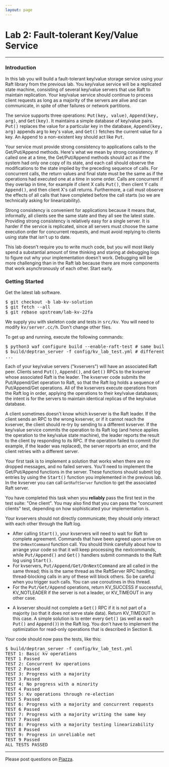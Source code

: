 ```yaml
---
layout: page
---
```


# Lab 2: Fault-tolerant Key/Value Service

* * *

### Introduction

In this lab you will build a fault-tolerant key/value storage service using your Raft library from the previous lab. You key/value service will be a replicated state machine, consisting of several key/value servers that use Raft to maintain replication. Your key/value service should continue to process client requests as long as a majority of the servers are alive and can communicate, in spite of other failures or network partitions.

The service supports three operations: <tt>Put(key, value)</tt>, <tt>Append(key, arg)</tt>, and <tt>Get(key)</tt>. It maintains a simple database of key/value pairs. <tt>Put()</tt> replaces the value for a particular key in the database, <tt>Append(key, arg)</tt> appends arg to key's value, and <tt>Get()</tt> fetches the current value for a key. An <tt>Append</tt> to a non-existent key should act like <tt>Put</tt>. 

Your service must provide strong consistency to applications calls to the Get/Put/Append methods. Here's what we mean by strong consistency. If called one at a time, the Get/Put/Append methods should act as if the system had only one copy of its state, and each call should observe the modifications to the state implied by the preceding sequence of calls. For concurrent calls, the return values and final state must be the same as if the operations had executed one at a time in some order. Calls are concurrent if they overlap in time, for example if client X calls <tt>Put()</tt>, then client Y calls <tt>Append()</tt>, and then client X's call returns. Furthermore, a call must observe the effects of all calls that have completed before the call starts (so we are technically asking for linearizability).

Strong consistency is convenient for applications because it means that, informally, all clients see the same state and they all see the latest state. Providing strong consistency is relatively easy for a single server. It is harder if the service is replicated, since all servers must choose the same execution order for concurrent requests, and must avoid replying to clients using state that isn't up to date.

<!-- This lab has two parts. In part A, you will implement the service without worrying that the Raft log can grow without bound. In part B, you will implement snapshots (Section 7 in the paper), which will allow Raft to garbage collect old log entries. Please submit each part by the respective deadline. -->

This lab doesn't require you to write much code, but you will most likely spend a substantial amount of time thinking and staring at debugging logs to figure out why your implementation doesn't work. Debugging will be more challenging than in the Raft lab because there are more components that work asynchronously of each other. Start early.
<!-- *   You should reread the [extended Raft paper](../readings/raft.pdf), in particular Sections 7 and 8\. For a wider perspective, have a look at Chubby, Raft Made Live, Spanner, Zookeeper, Harp, Viewstamped Replication, and [Bolosky et al.](http://static.usenix.org/event/nsdi11/tech/full_papers/Bolosky.pdf) -->
<!-- *   You are allowed to add fields to the Raft <tt>ApplyMsg</tt>, and to add fields to Raft RPCs such as <tt>AppendEntries</tt>. But be sure that your code continues to pass the Lab 2 tests. -->

### Getting Started

<div class="important">

Get the latest lab software.

<pre>
$ git checkout -b lab-kv-solution
$ git fetch --all
$ git rebase upstream/lab-kv-22fa 
</pre>

</div>

We supply you with skeleton code and tests in <tt>src/kv</tt>. You will need to modify <tt>kv/server.cc/h</tt>. Don't change other files.

To get up and running, execute the following commands:

<pre>
$ python3 waf configure build --enable-raft-test # same build command
$ build/deptran_server -f config/kv_lab_test.yml # different run command
...
</pre>

<!-- ### Part A: Key/value service without log compaction -->

Each of your key/value servers ("kvservers") will have an associated Raft peer. Clients send <tt>Put()</tt>, <tt>Append()</tt>, and <tt>Get()</tt> RPCs to the kvserver whose associated Raft is the leader. The kvserver code submits the Put/Append/Get operation to Raft, so that the Raft log holds a sequence of Put/Append/Get operations. All of the kvservers execute operations from the Raft log in order, applying the operations to their key/value databases; the intent is for the servers to maintain identical replicas of the key/value database.

A client sometimes doesn't know which kvserver is the Raft leader. If the client sends an RPC to the wrong kvserver, or if it cannot reach the kvserver, the client should re-try by sending to a different kvserver. If the key/value service commits the operation to its Raft log (and hence applies the operation to the key/value state machine), the leader reports the result to the client by responding to its RPC. If the operation failed to commit (for example, if the leader was replaced), the server reports an error, and the client retries with a different server.

<div class="todo">

Your first task is to implement a solution that works when there are no dropped messages, and no failed servers. You'll need to implement the Get/Put/Append functions in the server. These functions should submit log entries by using the <tt>Start()</tt> function you implemented in the previous lab. In the kvserver you can call `GetRaftServer` function to get the associated Raft server.  

<!-- You'll need to add RPC-sending code to the Clerk Put/Append/Get methods in <tt>client.go</tt>, and implement <tt>PutAppend()</tt> and <tt>Get()</tt> RPC handlers in <tt>server.go</tt>. These handlers should enter an <tt>Op</tt> in the Raft log using <tt>Start()</tt>; you should fill in the <tt>Op</tt> struct definition in <tt>server.go</tt> so that it describes a Put/Append/Get operation. Each server should execute <tt>Op</tt> commands as Raft commits them, i.e. as they appear on the <tt>applyCh</tt>. An RPC handler should notice when Raft commits its <tt>Op</tt>, and then reply to the RPC. -->

You have completed this task when you **reliably** pass the first test in the test suite: "One client". You may also find that you can pass the "concurrent clients" test, depending on how sophisticated your implementation is.

</div>

Your kvservers should not directly communicate; they should only interact with each other through the Raft log.

*   After calling <tt>Start()</tt>, your kvservers will need to wait for Raft to complete agreement. Commands that have been agreed upon arrive on the `OnNextCommand` function call. You should think carefully about how to arrange your code so that it will keep processing the nextcommands, while <tt>Put/Append()</tt> and <tt>Get()</tt> handlers submit commands to the Raft log using <tt>Start()</tt>. 
*  For kvservers, <tt>Put/Append/Get/OnNextCommand</tt> are all called in the same thread; this is the same thread as the RaftServer RPC handling; thread-blocking calls in any of these will block others. So be careful when you trigger such calls. You can use coroutines in this thread.    
* For the <tt>Put/Get/Append</tt> operations, return KV_SUCCESS if successful, KV_NOTLEADER if the server is not a leader, or KV_TIMEOUT in any other case.   
<!-- *   Your solution needs to handle the case in which a leader has called Start() for a Clerk's RPC, but loses its leadership before the request is committed to the log. In this case you should arrange for the Clerk to re-send the request to other servers until it finds the new leader. One way to do this is for the server to detect that it has lost leadership, by noticing that a different request has appeared at the index returned by Start(), or that Raft's term has changed. If the ex-leader is partitioned by itself, it won't know about new leaders; but any client in the same partition won't be able to talk to a new leader either, so it's OK in this case for the server and client to wait indefinitely until the partition heals. -->
<!-- *   You will probably have to modify your Clerk to remember which server turned out to be the leader for the last RPC, and send the next RPC to that server first. This will avoid wasting time searching for the leader on every RPC, which may help you pass some of the tests quickly enough. -->
*   A kvserver should not complete a <tt>Get()</tt> RPC if it is not part of a majority (so that it does not serve stale data). Return KV_TIMEOUT in this case. A simple solution is to enter every <tt>Get()</tt> (as well as each <tt>Put()</tt> and <tt>Append()</tt>) in the Raft log. You don't have to implement the optimization for read-only operations that is described in Section 8.
<!-- *   It's best to add locking from the start because the need to avoid deadlocks sometimes affects overall code design. Check that your code is race-free using <tt>go test -race</tt>. -->

<!-- In the face of unreliable connections and server failures, a <tt>Client</tt> may send an RPC multiple times until it finds a kvserver that replies positively. If a leader fails just after committing an entry to the Raft log, the <client may not receive a reply, and thus may re-send the request to another leader. Each call to <tt>Client.Put()</tt> or <tt>Client.Append()</tt> should result in just a single execution, so you will have to ensure that the re-send doesn't result in the servers executing the request twice. -->

<!-- Add code to cope with duplicate <tt>Clerk</tt> requests, including situations where the <tt>Clerk</tt> sends a request to a kvserver leader in one term, times out waiting for a reply, and re-sends the request to a new leader in another term. The request should always execute just once. Your code should pass the <tt>go test -run 3A</tt> tests. -->

<!-- *   You will need to uniquely identify client operations to ensure that the key/value service executes each one just once. -->
<!-- *   Your scheme for duplicate detection should free server memory quickly, for example by having each RPC imply that the client has seen the reply for its previous RPC. It's OK to assume that a client will make only one call into a Clerk at a time. -->

Your code should now pass the tests, like this:

<pre>
$ build/deptran_server -f config/kv_lab_test.yml 
TEST 1: Basic kv operations
TEST 1 Passed
TEST 2: Concurrent kv operations
TEST 2 Passed
TEST 3: Progress with a majority
TEST 3 Passed
TEST 4: No progress with a minority
TEST 4 Passed
TEST 5: Kv operations through re-election
TEST 5 Passed
TEST 6: Progress with a majority and concurrent requests
TEST 6 Passed
TEST 7: Progress with a majority writing the same key
TEST 7 Passed
TEST 8: Progress with a majority testing linearizability
TEST 8 Passed
TEST 9: Progress in unreliable net
TEST 9 Passed
ALL TESTS PASSED
</pre>

<!-- The numbers after each <tt>Passed</tt> are real time in seconds, number of peers, number of RPCs sent (including client RPCs), and number of key/value operations executed (<tt>Clerk</tt> Get/Put/Append calls). -->


* * *

Please post questions on [Piazza](http://piazza.com).
